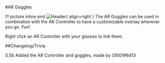 #AR Goggles

!!! picture inline end
    ![Header](https://intelligence-modding.de/wp-content/uploads/2021/04/AR-Goggles.png){ align=right }
The AR Goggles can be used in combination with the AR Controller to have a customizable overlay wherever you go. Fun!

Right click an AR Controller with your glasses to link them.

##Changelog/Trivia

0.5b
Added the AR Controller and goggles, made by Olfi01#6413
